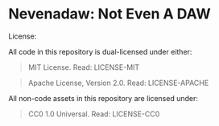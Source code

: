 # Nevenadaw: Not Even A DAW

License:

All code in this repository is dual-licensed under either:

> MIT License. Read: LICENSE-MIT

> Apache License, Version 2.0. Read: LICENSE-APACHE

All non-code assets in this repository are licensed under:

> CC0 1.0 Universal. Read: LICENSE-CC0
